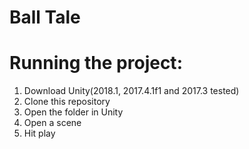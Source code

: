 # Ball Tale

# Running the project:
1) Download Unity(2018.1, 2017.4.1f1 and 2017.3 tested)
2) Clone this repository
3) Open the folder in Unity
4) Open a scene
5) Hit play

